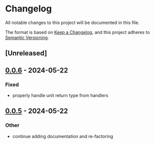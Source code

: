 # Changelog
All notable changes to this project will be documented in this file.

The format is based on [Keep a Changelog](https://keepachangelog.com/en/1.0.0/),
and this project adheres to [Semantic Versioning](https://semver.org/spec/v2.0.0.html).

## [Unreleased]

## [0.0.6](https://github.com/andogq/qubit/compare/qubit-macros-v0.0.5...qubit-macros-v0.0.6) - 2024-05-22

### Fixed
- properly handle unit return type from handlers

## [0.0.5](https://github.com/andogq/qubit/compare/qubit-macros-v0.0.4...qubit-macros-v0.0.5) - 2024-05-22

### Other
- continue adding documentation and re-factoring
